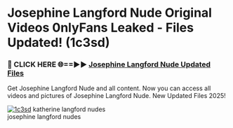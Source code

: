 # Josephine Langford Nude Original Videos 0nlyFans Leaked - Files Updated! (1c3sd)

<h3>🔴 CLICK HERE 🌐==►► <a href="https://tinyurl.com/yc6ubb5a" rel="nofollow">Josephine Langford Nude Updated Files</a></h3>

Get Josephine Langford Nude and all content. Now you can access all videos and pictures of Josephine Langford Nude. New Updated Files 2025!

[![1c3sd](https://i.imgur.com/7eu0CRL.gif)](https://tinyurl.com/yc6ubb5a)
katherine langford nudes<br>
josephine langford nudes